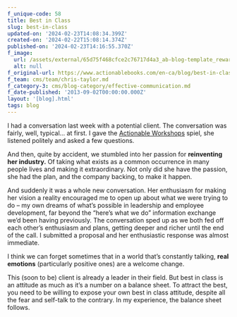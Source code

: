 ```yaml
---
f_unique-code: 58
title: Best in Class
slug: best-in-class
updated-on: '2024-02-23T14:08:34.399Z'
created-on: '2024-02-22T15:08:14.374Z'
published-on: '2024-02-23T14:16:55.370Z'
f_image:
  url: /assets/external/65d75f468cfce2c76717d4a3_ab-blog-template_reward.jpeg
  alt: null
f_original-url: https://www.actionablebooks.com/en-ca/blog/best-in-class/
f_team: cms/team/chris-taylor.md
f_category-3: cms/blog-category/effective-communication.md
f_date-published: '2013-09-02T00:00:00.000Z'
layout: '[blog].html'
tags: blog
---
```


I had a conversation last week with a potential client. The conversation was fairly, well, typical… at first. I gave the [Actionable Workshops](https://www.actionablebooks.com/packages) spiel, she listened politely and asked a few questions.

And then, quite by accident, we stumbled into her passion for **reinventing her industry.** Of taking what exists as a common occurrence in many people lives and making it extraordinary. Not only did she have the passion, she had the plan, and the company backing, to make it happen.

And suddenly it was a whole new conversation. Her enthusiasm for making her vision a reality encouraged me to open up about what we were trying to do – my own dreams of what’s possible in leadership and employee development, far beyond the “here’s what we do” information exchange we’d been having previously. The conversation sped up as we both fed off each other’s enthusiasm and plans, getting deeper and richer until the end of the call. I submitted a proposal and her enthusiastic response was almost immediate.

I think we can forget sometimes that in a world that’s constantly talking, **real emotions** (particularly positive ones) are a welcome change.

This (soon to be) client is already a leader in their field. But best in class is an attitude as much as it’s a number on a balance sheet. To attract the best, you need to be willing to expose your own best in class attitude, despite all the fear and self-talk to the contrary. In my experience, the balance sheet follows.

